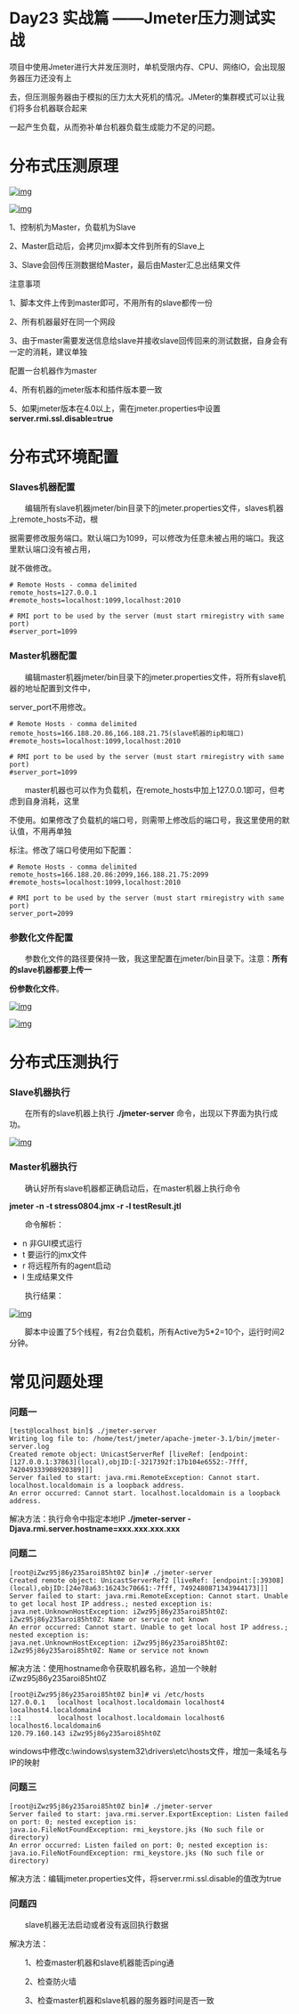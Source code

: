 # Day23 实战篇 ——Jmeter压力测试实战

项目中使用Jmeter进行大并发压测时，单机受限内存、CPU、网络IO，会出现服务器压力还没有上

去，但压测服务器由于模拟的压力太大死机的情况。JMeter的集群模式可以让我们将多台机器联合起来

一起产生负载，从而弥补单台机器负载生成能力不足的问题。

# 分布式压测原理

[![img](image/1081351-20210804150418173-1300642496.png)](https://img2020.cnblogs.com/blog/1081351/202108/1081351-20210804150418173-1300642496.png)

[![img](image/1081351-20210804150427622-1900269772.png)](https://img2020.cnblogs.com/blog/1081351/202108/1081351-20210804150427622-1900269772.png)

1、控制机为Master，负载机为Slave

2、Master启动后，会拷贝jmx脚本文件到所有的Slave上

3、Slave会回传压测数据给Master，最后由Master汇总出结果文件

 注意事项

1、脚本文件上传到master即可，不用所有的slave都传一份

2、所有机器最好在同一个网段

3、由于master需要发送信息给slave并接收slave回传回来的测试数据，自身会有一定的消耗，建议单独

配置一台机器作为master

4、所有机器的jmeter版本和插件版本要一致

5、如果jmeter版本在4.0以上，需在jmeter.properties中设置 **server.rmi.ssl.disable=true** 

# 分布式环境配置

### Slaves机器配置

　　编辑所有slave机器jmeter/bin目录下的jmeter.properties文件，slaves机器上remote_hosts不动，根

据需要修改服务端口。默认端口为1099，可以修改为任意未被占用的端口。我这里默认端口没有被占用，

就不做修改。



```
# Remote Hosts - comma delimited
remote_hosts=127.0.0.1
#remote_hosts=localhost:1099,localhost:2010

# RMI port to be used by the server (must start rmiregistry with same port)
#server_port=1099
```

### Master机器配置

　　编辑master机器jmeter/bin目录下的jmeter.properties文件，将所有slave机器的地址配置到文件中，

server_port不用修改。



```
# Remote Hosts - comma delimited
remote_hosts=166.188.20.86,166.188.21.75(slave机器的ip和端口)
#remote_hosts=localhost:1099,localhost:2010

# RMI port to be used by the server (must start rmiregistry with same port)
#server_port=1099
```

　　master机器也可以作为负载机，在remote_hosts中加上127.0.0.1即可，但考虑到自身消耗，这里

不使用。如果修改了负载机的端口号，则需带上修改后的端口号，我这里使用的默认值，不用再单独

标注。修改了端口号使用如下配置：



```
# Remote Hosts - comma delimited
remote_hosts=166.188.20.86:2099,166.188.21.75:2099
#remote_hosts=localhost:1099,localhost:2010

# RMI port to be used by the server (must start rmiregistry with same port)
server_port=2099
```

###  参数化文件配置

　　参数化文件的路径要保持一致，我这里配置在jmeter/bin目录下。注意：**所有的slave机器都要上传一**

**份参数化文件**。

[![img](image/1081351-20210804162717415-1819936581.jpg)](https://img2020.cnblogs.com/blog/1081351/202108/1081351-20210804162717415-1819936581.jpg)

[![img](image/1081351-20210804162928226-141499139.jpg)](https://img2020.cnblogs.com/blog/1081351/202108/1081351-20210804162928226-141499139.jpg)

# 分布式压测执行

### Slave机器执行

　　在所有的slave机器上执行 **./jmeter-server** 命令，出现以下界面为执行成功。

[![img](image/1081351-20210804163652575-2032846874.jpg)](https://img2020.cnblogs.com/blog/1081351/202108/1081351-20210804163652575-2032846874.jpg)

### Master机器执行

　　确认好所有slave机器都正确启动后，在master机器上执行命令

 **jmeter -n -t stress0804.jmx -r -l testResult.jtl** 

　　命令解析：

- n 非GUI模式运行
- t 要运行的jmx文件
- r 将远程所有的agent启动
- l 生成结果文件

　　执行结果：

[![img](image/1081351-20210804165127711-2004538152.jpg)](https://img2020.cnblogs.com/blog/1081351/202108/1081351-20210804165127711-2004538152.jpg)

　　脚本中设置了5个线程，有2台负载机，所有Active为5*2=10个，运行时间2分钟。

# 常见问题处理

### 问题一



```
[test@localhost bin]$ ./jmeter-server 
Writing log file to: /home/test/jmeter/apache-jmeter-3.1/bin/jmeter-server.log
Created remote object: UnicastServerRef [liveRef: [endpoint:[127.0.0.1:37863](local),objID:[-3217392f:17b104e6552:-7fff, 742049333908920389]]]
Server failed to start: java.rmi.RemoteException: Cannot start. localhost.localdomain is a loopback address.
An error occurred: Cannot start. localhost.localdomain is a loopback address.
```

解决方法：执行命令中指定本地IP **./jmeter-server -Djava.rmi.server.hostname=xxx.xxx.xxx.xxx** 

### 问题二



```
[root@iZwz95j86y235aroi85ht0Z bin]# ./jmeter-server
Created remote object: UnicastServerRef2 [liveRef: [endpoint:[:39308](local),objID:[24e78a63:16243c70661:-7fff, 7492480871343944173]]]
Server failed to start: java.rmi.RemoteException: Cannot start. Unable to get local host IP address.; nested exception is:
java.net.UnknownHostException: iZwz95j86y235aroi85ht0Z: iZwz95j86y235aroi85ht0Z: Name or service not known
An error occurred: Cannot start. Unable to get local host IP address.; nested exception is:
java.net.UnknownHostException: iZwz95j86y235aroi85ht0Z: iZwz95j86y235aroi85ht0Z: Name or service not known
```

解决方法：使用hostname命令获取机器名称，追加一个映射iZwz95j86y235aroi85ht0Z



```
[root@iZwz95j86y235aroi85ht0Z bin]# vi /etc/hosts
127.0.0.1   localhost localhost.localdomain localhost4 localhost4.localdomain4
::1         localhost localhost.localdomain localhost6 localhost6.localdomain6
120.79.160.143 iZwz95j86y235aroi85ht0Z
```

windows中修改c:\windows\system32\drivers\etc\hosts文件，增加一条域名与IP的映射

### 问题三



```
[root@iZwz95j86y235aroi85ht0Z bin]# ./jmeter-server
Server failed to start: java.rmi.server.ExportException: Listen failed on port: 0; nested exception is:
java.io.FileNotFoundException: rmi_keystore.jks (No such file or directory)
An error occurred: Listen failed on port: 0; nested exception is:
java.io.FileNotFoundException: rmi_keystore.jks (No such file or directory)
```

解决方法：编辑jmeter.properties文件，将server.rmi.ssl.disable的值改为true

### 问题四

　　slave机器无法启动或者没有返回执行数据

解决方法：

　　1、检查master机器和slave机器能否ping通

　　2、检查防火墙

　　3、检查master机器和slave机器的服务器时间是否一致